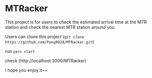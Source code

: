 # MTRacker

This project is for users to check the estimated arrival time at the MTR station and check the nearest MTR station around you.

Users can clone this project (`git clone https://github.com/Pong0928/MTRacker.git`)

run `yarn start`

check (http://localhost:3000/MTRacker)

I hope you enjoy it~~
